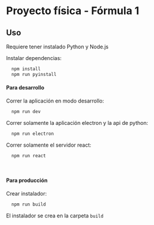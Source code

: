 # Proyecto física - Fórmula 1

## Uso
Requiere tener instalado Python y Node.js

Instalar dependencias:
```bash
  npm install
  npm run pyinstall
```

#### Para desarrollo

Correr la aplicación en modo desarrollo:
```bash
  npm run dev
```
Correr solamente la aplicación electron y la api de python:
```bash
  npm run electron
``` 
Correr solamente el servidor react:
```bash
  npm run react
```
<br>

#### Para producción
Crear instalador:
```bash
  npm run build
```
El instalador se crea en la carpeta `build`